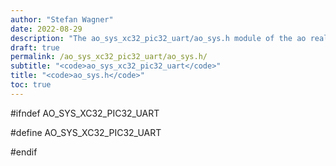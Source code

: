 ```yaml
---
author: "Stefan Wagner"
date: 2022-08-29
description: "The ao_sys_xc32_pic32_uart/ao_sys.h module of the ao real-time operating system."
draft: true
permalink: /ao_sys_xc32_pic32_uart/ao_sys.h/ 
subtitle: "<code>ao_sys_xc32_pic32_uart</code>"
title: "<code>ao_sys.h</code>"
toc: true
---
```


#ifndef AO_SYS_XC32_PIC32_UART

#define AO_SYS_XC32_PIC32_UART

#endif

